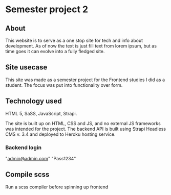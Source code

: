 # Semester project 2

## About

This website is to serve as a one stop site for tech and info about development.
As of now the text is just fill text from lorem ipsum, but as time goes it can evolve into a fully fledged site.

## Site usecase
This site was made as a semester project for the Frontend studies I did as a student. The focus was put into functionality over form.

## Technology used
HTML 5, SaSS, JavaScript, Strapi.

The site is built up on HTML, CSS and JS, and no external JS frameworks was intended for the project.
The backend API is built using Strapi Headless CMS v. 3.4 and deployed to Heroku hosting service.


### Backend login

"admin@admin.com"
"Pass1234"

## Compile scss

Run a scss compiler before spinning up frontend
